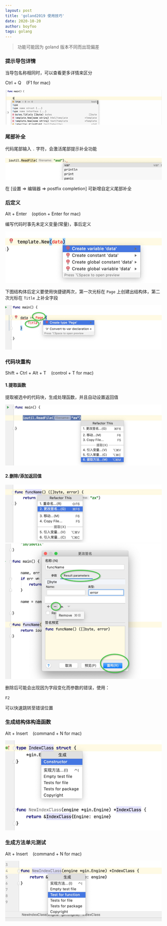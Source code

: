 ```yaml
---
layout: post
title: 'goland2019 使用技巧'
date: 2020-10-20
author: boyfoo
tags: golang
---
```


> 功能可能因为 goland 版本不同而出现偏差


### 提示导包详情

当导包名称相同时，可以查看更多详情来区分

Ctrl + Q &nbsp;&nbsp; (F1 for mac)

<img src="/assets/img/post/goland2019/001.gif">

### 尾部补全

代码尾部输入 `.` 字符，会激活尾部提示补全功能

<img src="/assets/img/post/goland2019/002.jpg">

在 [设置 => 编辑器 => postfix completion] 可新增自定义尾部补全

### 后定义

Alt + Enter &nbsp;&nbsp; (option + Enter for mac)

编写代码时事先未定义变量(常量)，事后定义

<img src="/assets/img/post/goland2019/003.jpg">

下图结构体后定义要使用快捷键两次，第一次光标在 `Page` 上创建出结构体，第二次光标在 `Title` 上补全字段

<img src="/assets/img/post/goland2019/004.jpg">

### 代码块重构

Shift + Ctrl + Alt + T &nbsp;&nbsp; (control + T for mac)

#### 1.提取函数 

提取被选中的代码块，生成处理函数，并且自动设置返回值

<img src="/assets/img/post/goland2019/005.jpg">

#### 2.删除/添加返回值

<img src="/assets/img/post/goland2019/006.jpg">
<img src="/assets/img/post/goland2019/007.jpg">

删除后可能会出现因为字段变化而参数的错误，使用：

`F2` 

可以快速跳转至错误位置

### 生成结构体构造函数

Alt + Insert &nbsp;&nbsp; (command + N for mac)

<img src="/assets/img/post/goland2019/008.jpg">

### 生成方法单元测试

Alt + Insert &nbsp;&nbsp; (command + N for mac)

<img src="/assets/img/post/goland2019/009.jpg">